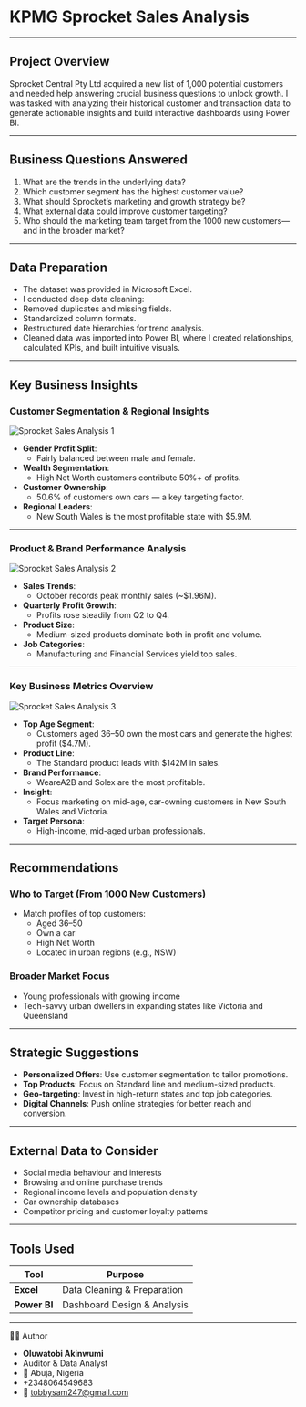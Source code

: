 # KPMG Sprocket Sales Analysis
---

## Project Overview

Sprocket Central Pty Ltd acquired a new list of 1,000 potential customers and needed help answering crucial business questions to unlock growth. I was tasked with analyzing their historical customer and transaction data to generate actionable insights and build interactive dashboards using Power BI.

---

## Business Questions Answered

1. What are the trends in the underlying data?  
2. Which customer segment has the highest customer value?  
3. What should Sprocket’s marketing and growth strategy be?  
4. What external data could improve customer targeting?
5. Who should the marketing team target from the 1000 new customers—and in the broader market?
---

## Data Preparation

  - The dataset was provided in Microsoft Excel.
  -  I conducted deep data cleaning:
  - Removed duplicates and missing fields.
  - Standardized column formats.
  - Restructured date hierarchies for trend analysis.
  - Cleaned data was imported into Power BI, where I created relationships, calculated KPIs, and built intuitive visuals.

---

## Key Business Insights

### **Customer Segmentation & Regional Insights**
![Sprocket Sales Analysis 1](https://github.com/user-attachments/assets/3b0132b8-08da-4a4c-993d-5581c0416524)


- **Gender Profit Split**:
   - Fairly balanced between male and female.
- **Wealth Segmentation**:
  - High Net Worth customers contribute 50%+ of profits.
- **Customer Ownership**:
  - 50.6% of customers own cars — a key targeting factor.
- **Regional Leaders**:
  - New South Wales is the most profitable state with $5.9M.

---

### **Product & Brand Performance Analysis**
![Sprocket Sales Analysis 2](https://github.com/user-attachments/assets/25969880-da84-439d-8dce-fc2e97e55741)


- **Sales Trends**:
   - October records peak monthly sales (~$1.96M).
- **Quarterly Profit Growth**:
   - Profits rose steadily from Q2 to Q4.
- **Product Size**:
   - Medium-sized products dominate both in profit and volume.
- **Job Categories**:
   - Manufacturing and Financial Services yield top sales.

---

### **Key Business Metrics Overview**
![Sprocket Sales Analysis 3](https://github.com/user-attachments/assets/c97ca634-8750-4bd2-ae6e-d710661abfe8)



- **Top Age Segment**:
   - Customers aged 36–50 own the most cars and generate the highest profit ($4.7M).
- **Product Line**:
   - The Standard product leads with $142M in sales.
- **Brand Performance**:
   - WeareA2B and Solex are the most profitable.
- **Insight**:
   - Focus marketing on mid-age, car-owning customers in New South Wales and Victoria.
- **Target Persona**:
   - High-income, mid-aged urban professionals.
---

## Recommendations

### Who to Target (From 1000 New Customers)
- Match profiles of top customers:
  - Aged 36–50
  - Own a car
  - High Net Worth
  - Located in urban regions (e.g., NSW)

### Broader Market Focus
- Young professionals with growing income
- Tech-savvy urban dwellers in expanding states like Victoria and Queensland

---

## Strategic Suggestions

- **Personalized Offers**: Use customer segmentation to tailor promotions.
- **Top Products**: Focus on Standard line and medium-sized products.
- **Geo-targeting**: Invest in high-return states and top job categories.
- **Digital Channels**: Push online strategies for better reach and conversion.

---

## External Data to Consider

- Social media behaviour and interests
- Browsing and online purchase trends
- Regional income levels and population density
- Car ownership databases
- Competitor pricing and customer loyalty patterns

---

## Tools Used

|Tool           |Purpose                        |
|---------------|--------------------------------|
| **Excel**     | Data Cleaning & Preparation    |
| **Power BI**  | Dashboard Design & Analysis    |



----
🙋‍♂️ Author
-  **Oluwatobi Akinwumi**
-  Auditor & Data Analyst
- 📍 Abuja, Nigeria
-  +2348064549683
-  📧 tobbysam247@gmail.com
